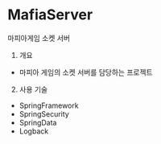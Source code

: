 # MafiaServer
마피아게임 소켓 서버

1. 개요
 - 마피아 게임의 소켓 서버를 담당하는 프로젝트

2. 사용 기술
 - SpringFramework
 - SpringSecurity
 - SpringData
 - Logback
